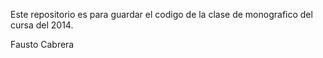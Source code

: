 Este repositorio es para guardar el codigo de la clase de monografico del cursa del 2014.

Fausto Cabrera
